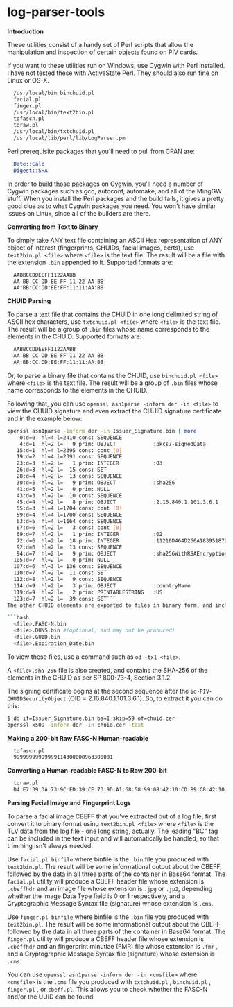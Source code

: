 # log-parser-tools


**Introduction**

These utilities consist of a handy set of Perl scripts that allow the manipulation
and inspection of certain objects found on PIV cards.

If you want to these utilities run on Windows, use Cygwin with Perl installed.  
I have not tested these with ActiveState Perl.  They should also run fine on
Linux or OS-X.
```bash
  /usr/local/bin binchuid.pl
  facial.pl
  finger.pl
  /usr/local/bin/text2bin.pl
  tofascn.pl
  toraw.pl
  /usr/local/bin/txtchuid.pl
  /usr/local/lib/perl/lib/LogParser.pm
```
Perl prerequisite packages that you'll need to pull from CPAN are:
```perl
  Date::Calc
  Digest::SHA
```
In order to build those packages on Cygwin, you'll need a number of Cygwin
packages such as gcc, autoconf, automake, and all of the MingGW stuff.  When
you install the Perl packages and the build fails, it gives a pretty good
clue as to what Cygwin packages you need.  You won't have similar issues
on Linux, since all of the builders are there.

**Converting from Text to Binary**

To simply take ANY text file containing an ASCII Hex representation of ANY
object of interest (fingerprints, CHUIDs, facial images, certs), use `text2bin.pl <file>`
where `<file>` is the text file.  The result will be a file with the extension `.bin`
appended to it.  Supported formats are:
```bash
  AABBCCDDEEFF1122AABB
  AA BB CC DD EE FF 11 22 AA BB
  AA:BB:CC:DD:EE:FF:11:11:AA:BB
```
**CHUID Parsing**

To parse a text file that contains the CHUID in one long delimited string of
ASCII hex characters, use `txtchuid.pl <file>` where
`<file>` is the text file.  The result will be a group of `.bin` files whose
name corresponds to the elements in the CHUID.  Supported formats are:
```bash
  AABBCCDDEEFF1122AABB
  AA BB CC DD EE FF 11 22 AA BB
  AA:BB:CC:DD:EE:FF:11:11:AA:BB
```
Or, to parse a binary file that contains the CHUID, use `binchuid.pl <file>`
where `<file>` is the text file.  The result will be a group of `.bin` files
whose name corresponds to the elements in the CHUID.

Following that, you can use `openssl asn1parse -inform der -in <file>` to view
the CHUID signature and even extract the CHUID signature certificate and in the
example below:

```bash
openssl asn1parse -inform der -in Issuer_Signature.bin | more
    0:d=0  hl=4 l=2410 cons: SEQUENCE
    4:d=1  hl=2 l=   9 prim: OBJECT            :pkcs7-signedData
   15:d=1  hl=4 l=2395 cons: cont [0]
   19:d=2  hl=4 l=2391 cons: SEQUENCE
   23:d=3  hl=2 l=   1 prim: INTEGER           :03
   26:d=3  hl=2 l=  15 cons: SET
   28:d=4  hl=2 l=  13 cons: SEQUENCE
   30:d=5  hl=2 l=   9 prim: OBJECT            :sha256
   41:d=5  hl=2 l=   0 prim: NULL
   43:d=3  hl=2 l=  10 cons: SEQUENCE
   45:d=4  hl=2 l=   8 prim: OBJECT            :2.16.840.1.101.3.6.1
   55:d=3  hl=4 l=1704 cons: cont [0]
   59:d=4  hl=4 l=1700 cons: SEQUENCE
   63:d=5  hl=4 l=1164 cons: SEQUENCE
   67:d=6  hl=2 l=   3 cons: cont [0]
   69:d=7  hl=2 l=   1 prim: INTEGER           :02
   72:d=6  hl=2 l=  18 prim: INTEGER           :11216D464D266A183951872206765B2E9455
   92:d=6  hl=2 l=  13 cons: SEQUENCE
   94:d=7  hl=2 l=   9 prim: OBJECT            :sha256WithRSAEncryption
  105:d=7  hl=2 l=   0 prim: NULL
  107:d=6  hl=3 l= 136 cons: SEQUENCE
  110:d=7  hl=2 l=  11 cons: SET
  112:d=8  hl=2 l=   9 cons: SEQUENCE
  114:d=9  hl=2 l=   3 prim: OBJECT            :countryName
  119:d=9  hl=2 l=   2 prim: PRINTABLESTRING   :US
  123:d=7  hl=2 l=  39 cons: SET```
The other CHUID elements are exported to files in binary form, and include:

```bash
  <file>.FASC-N.bin
  <file>.DUNS.bin #(optional, and may not be produced)
  <file>.GUID.bin
  <file>.Expiration_Date.bin
```
To view these files, use a command such as `od -tx1 <file>`.

A `<file>.sha-256` file is also created, and contains the SHA-256 of the elements
 in the CHUID as per SP 800-73-4, Section 3.1.2.

The signing certificate begins at the second sequence after the
`id-PIV-CHUIDSecurityObject` (OID = 2.16.840.1.101.3.6.1).  So, to extract it
you can do this:
```sh
$ dd if=Issuer_Signature.bin bs=1 skip=59 of=chuid.cer
openssl x509 -inform der -in chuid.cer -text
```
**Making a 200-bit Raw FASC-N Human-readable**
```sh
  tofascn.pl
  99999999999999114300000963300001
```
**Converting a Human-readable FASC-N to Raw 200-bit**
```sh
  toraw.pl
  D4:E7:39:DA:73:9C:ED:39:CE:73:9D:A1:68:58:99:08:42:10:CD:B9:C8:42:10:C3:E1
```
**Parsing Facial Image and Fingerprint Logs**

To parse a facial image CBEFF that you&#39;ve extracted out of a log file, first
convert it to binary format using `text2bin.pl <file>` where `<file>` is
the TLV data from the log file - one long string, actually.  The leading
&quot;BC&quot; tag can be included in the text input and will automatically
be handled, so that trimming isn't always needed.

Use `facial.pl binfile` where binfile is the `.bin` file you produced
with `text2bin.pl`.  The result will be some informational output about
the CBEFF, followed by the data in all three parts of the container in Base64
format.  The `facial.pl` utility will produce a CBEFF header file whose
extension is `.cbeffhdr` and an image file whose extension is `.jpg`
or `.jp2`, depending whether the Image Data Type field is 0 or 1 respectively,
 and a Cryptographic Message Syntax file (signature) whose extension is `.cms`.

Use `finger.pl binfile` where binfile is the `.bin` file you produced
with `text2bin.pl`.  The result will be some informational output about
the CBEFF, followed by the data in all three parts of the container in Base64
format.  The `finger.pl` utility will produce a CBEFF header file whose
extension is `.cbeffhdr` and an fingerprint minutiae (FMR) file whose
extension is `.fmr` , and a Cryptographic Message Syntax file (signature)
whose extension is `.cms`.

You can use `openssl asn1parse -inform der -in <cmsfile>` where
`<cmsfile>` is the `.cms` file you produced with `txtchuid.pl` ,
`binchuid.pl` , `finger.pl` , or `cbeff.pl`.  This allows you to
check whether the FASC-N and/or the UUID can be found.

